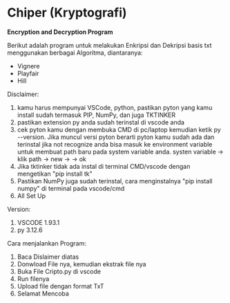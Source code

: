# Chiper (Kryptografi)
**Encryption and Decryption Program**

Berikut adalah program untuk melakukan Enkripsi dan Dekripsi basis txt menggunakan berbagai Algoritma, diantaranya:
- Vignere
- Playfair
- Hill

Disclaimer: 
1. kamu harus mempunyai VSCode, python, pastikan pyton yang kamu install sudah termasuk PIP, NumPy, dan juga TKTINKER
2. pastikan extension py anda sudah terinstal di vscode anda
3. cek pyton kamu dengan membuka CMD di pc/laptop kemudian ketik py --version. Jika muncul versi pyton berarti pyton kamu sudah ada dan terinstal jika not recognize anda bisa masuk ke environment variable untuk membuat path baru pada system variable anda. systen variable -> klik path -> new -> <arahkan ke directori dimana anda menginstal py sebelunya> -> ok
4. Jika tktinker tidak ada instal di terminal CMD/vscode dengan mengetikan "pip install tk"
5. Pastikan NumPy juga sudah terinstal, cara menginstalnya "pip install numpy" di terminal pada vscode/cmd
7. All Set Up

Version:
1. VSCODE 1.93.1
2. py 3.12.6

Cara menjalankan Program:
1. Baca Dislaimer diatas
2. Donwload File nya, kemudian ekstrak file nya
3. Buka File Cripto.py di vscode
4. Run filenya
5. Upload file dengan format TxT
6. Selamat Mencoba

  
